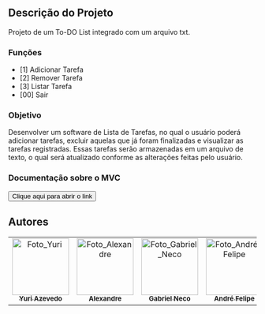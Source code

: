 ## Descrição do Projeto
<p>Projeto de um To-DO List integrado com um arquivo txt.</p>

### Funções

- [1] Adicionar Tarefa
- [2] Remover Tarefa
- [3] Listar Tarefa
- [00] Sair

### Objetivo
<p>Desenvolver um software de Lista de Tarefas, no qual o usuário poderá adicionar tarefas, excluir aquelas que já foram finalizadas e visualizar as tarefas registradas. Essas tarefas serão armazenadas em um arquivo de texto, o qual será atualizado conforme as alterações feitas pelo usuário.</p>

### Documentação sobre o MVC

<a href="https://app.milanote.com/1QOmR31eBEorfc/mvc?p=IEOiMCosF5R" target="_blank">
    <button>Clique aqui para abrir o link</button>
</a>

## Autores

<div align="center">
    <table>
    <tr>
        <td align="center" >
        <a href="https://github.com/Projectyuuri07">
            <img src="https://avatars.githubusercontent.com/Projectyuuri07" width="115px;" alt="Foto_Yuri"/><br>
            <sub>
            <b>Yuri Azevedo</b>
            </sub>
        </a>
        </td>
        <td align="center">
        <a href="https://github.com/vitrolaaotn">
            <img src="https://avatars.githubusercontent.com/vitrolaaotn" width="115px;" alt="Foto_Alexandre"/><br>
            <sub>
            <b>Alexandre</b>
            </sub>
        </a>
        </td>
        <td align="center">
        <a href="https://github.com/1GabsFps">
            <img src="https://avatars.githubusercontent.com/1GabsFps" width="115px;" alt="Foto_Gabriel_Neco"/><br>
            <sub>
            <b>Gabriel Neco</b>
            </sub>
        </a>
        </td>
        <td align="center">
        <a href="https://github.com/DzinnnXn">
            <img src="https://avatars.githubusercontent.com/DzinnnXn" width="115px;" alt="Foto_André_Felipe"/><br>
            <sub>
            <b>André Felipe</b>
            </sub>
        </a>
        </td>
        <td align="center">
        <a href="https://github.com/diegorkkj">
            <img src="https://avatars.githubusercontent.com/diegorkkj" width="115px;" alt="Foto_Diego"/><br>
            <sub>
            <b>Diego</b>
            </sub>
        </a>
        </td>
    </tr>
    </table>
</div>